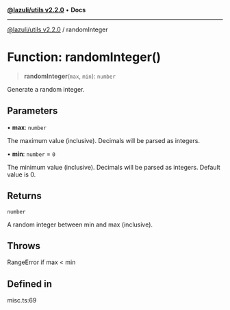 [**@lazuli/utils v2.2.0**](../README.md) • **Docs**

***

[@lazuli/utils v2.2.0](../globals.md) / randomInteger

# Function: randomInteger()

> **randomInteger**(`max`, `min`): `number`

Generate a random integer.

## Parameters

• **max**: `number`

The maximum value (inclusive). Decimals will be parsed as integers.

• **min**: `number` = `0`

The minimum value (inclusive). Decimals will be parsed as integers. Default value is 0.

## Returns

`number`

A random integer between min and max (inclusive).

## Throws

RangeError if max < min

## Defined in

misc.ts:69
